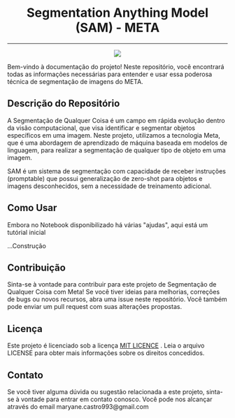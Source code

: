 <h1 align="center">Segmentation Anything Model (SAM) - META</h1>
<hr>
<p align="center">
<img src="http://img.shields.io/static/v1?label=STATUS&message=FINALIZADO&color=GREEN&style=for-the-badge"/>
</p>

<p>Bem-vindo à documentação do projeto! Neste repositório, você encontrará todas as informações necessárias para entender e usar essa poderosa técnica de segmentação de imagens do META.</p>


<h2>Descrição do Repositório</h2>
<p>A Segmentação de Qualquer Coisa é um campo em rápida evolução dentro da visão computacional, que visa identificar e segmentar objetos específicos em uma imagem. Neste projeto, utilizamos a tecnologia Meta, que é uma abordagem de aprendizado de máquina baseada em modelos de linguagem, para realizar a segmentação de qualquer tipo de objeto em uma imagem.</p>

<p>SAM é um sistema de segmentação com capacidade de receber instruções (promptable) que possui generalização de zero-shot para objetos e imagens desconhecidos, sem a necessidade de treinamento adicional.</p>


<h2>Como Usar</h2>
<p>Embora no Notebook disponibilizado há várias "ajudas", aqui está um tutórial inicial</p>
...Construção





<h2>Contribuição</h2>
<p>Sinta-se à vontade para contribuir para este projeto de Segmentação de Qualquer Coisa com Meta! Se você tiver ideias para melhorias, correções de bugs ou novos recursos, abra uma issue neste repositório. Você também pode enviar um pull request com suas alterações propostas.</p>


<h2>Licença</h2>
<p>Este projeto é licenciado sob a licença <a href="https://opensource.org/license/mit/">MIT LICENCE</a>
. Leia o arquivo LICENSE para obter mais informações sobre os direitos concedidos.</p>

<h2>Contato</h2>


<p>Se você tiver alguma dúvida ou sugestão relacionada a este projeto, sinta-se à vontade para entrar em contato conosco. Você pode nos alcançar através do email maryane.castro993@gmail.com</p>
